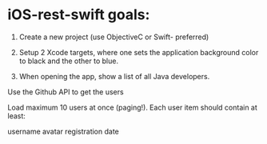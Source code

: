 # iOS-rest-swift goals:

1. Create a new project (use ObjectiveC or Swift- preferred)

2. Setup 2 Xcode targets, where one sets the application background color to black and the other to blue.

3. When opening the app, show a list of all Java developers.

Use the Github API to get the users

Load maximum 10 users at once (paging!).
Each user item should contain at least:

username
avatar
registration date
